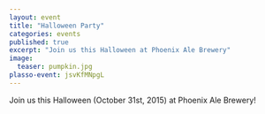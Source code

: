 ```yaml
---
layout: event
title: "Halloween Party"
categories: events
published: true
excerpt: "Join us this Halloween at Phoenix Ale Brewery"
image:
  teaser: pumpkin.jpg
plasso-event: jsvKfMNpgL
---
```


Join us this Halloween (October 31st, 2015) at Phoenix Ale Brewery!

